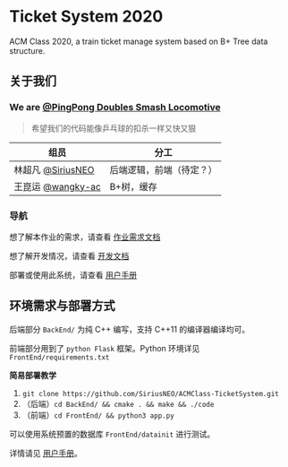 # Ticket System 2020

ACM Class 2020, a train ticket manage system based on B+ Tree data structure.



## 关于我们

### We are [@PingPong Doubles Smash Locomotive](https://github.com/SiriusNEO/ACMClass-TicketSystem)

> 希望我们的代码能像乒乓球的扣杀一样又快又狠


|  组员   | 分工  |
|  ----  | ----  |
| 林超凡 [@SiriusNEO](https://github.com/siriusneo)  | 后端逻辑，前端（待定？） |
| 王崑运 [@wangky-ac](https://github.com/wangky-ac) | B+树，缓存 |



### 导航

想了解本作业的需求，请查看 [作业需求文档](Document/AssignmentRequirement.md)

想了解开发情况，请查看 [开发文档](Document/Development/开发文档.pdf)

部署或使用此系统，请查看 [用户手册](FrontEnd/static/doc/help.pdf)



## 环境需求与部署方式

后端部分 `BackEnd/` 为纯 C++ 编写，支持 C++11 的编译器编译均可。

前端部分用到了 `python Flask` 框架。Python 环境详见 `FrontEnd/requirements.txt`

**简易部署教学**

1. `git clone https://github.com/SiriusNEO/ACMClass-TicketSystem.git`
2. （后端）`cd BackEnd/ && cmake . && make && ./code`
3. （前端）`cd FrontEnd/ && python3 app.py`

可以使用系统预置的数据库 `FrontEnd/datainit` 进行测试。

详情请见 [用户手册](FrontEnd/static/doc/help.pdf)。

